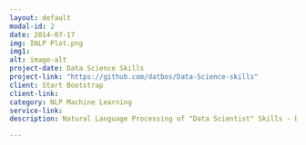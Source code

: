 ```yaml
---
layout: default
modal-id: 2
date: 2014-07-17
img: INLP Plot.png
img1:
alt: image-alt
project-date: Data Science Skills
project-link: "https://github.com/datbos/Data-Science-skills"
client: Start Bootstrap
client-link: 
category: NLP Machine Learning
service-link: 
description: Natural Language Processing of "Data Scientist" Skills - Data mining of Data Scientist job postings for machine learning skill terms instance counting. Skill terms ar mined, sorted and plotted according total number of instances skill terms appears in all postings and adjusted for multiple instances in a single post.

---
```

